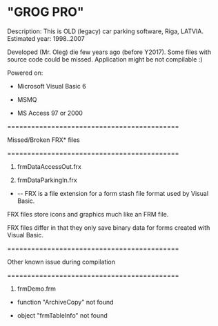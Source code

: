 # "GROG PRO"
Description: This is OLD (legacy) car parking software, Riga, LATVIA. Estimated year: 1998..2007

Developed (Mr. Oleg) die few years ago (before Y2017). 
Some files with source code could be missed. Application might be not compilable :)


Powered on:

- Microsoft Visual Basic 6

- MSMQ

- MS Access 97 or 2000


===========================================

Missed/Broken FRX* files

===========================================


1) frmDataAccessOut.frx

2) frmDataParkingIn.frx


* -- FRX is a file extension for a form stash file format used by Visual Basic. 

FRX files store icons and graphics much like an FRM file. 

FRX files differ in that they only save binary data for forms created with Visual Basic.



===========================================

Other known issue during compilation

===========================================


1) frmDemo.frm				

- function "ArchiveCopy" not found

- object "frmTableInfo" not found

